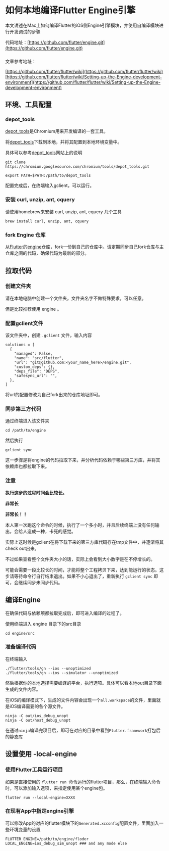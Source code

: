 # 如何本地编译Flutter Engine引擎

本文讲述在Mac上如何编译Flutter的iOS侧Engine引擎模块，并使用自编译模块进行开发调试的步骤

代码地址：[https://github.com/flutter/engine.git](https://github.com/flutter/engine.git)
### 

文章参考地址：

[https://github.com/flutter/flutter/wiki](https://github.com/flutter/flutter/wiki)
[https://github.com/flutter/flutter/wiki/Setting-up-the-Engine-development-environment](https://github.com/flutter/flutter/wiki/Setting-up-the-Engine-development-environment)


## 环境、工具配置

### depot_tools

[depot_tools](http://commondatastorage.googleapis.com/chrome-infra-docs/flat/depot_tools/docs/html/depot_tools_tutorial.html#_setting_up)是Chromium用来开发编译的一套工具。

将[depot_tools](http://commondatastorage.googleapis.com/chrome-infra-docs/flat/depot_tools/docs/html/depot_tools_tutorial.html#_setting_up)下载到本地，并将其配置到本地环境变量中。

具体可以参考[depot_tools](http://commondatastorage.googleapis.com/chrome-infra-docs/flat/depot_tools/docs/html/depot_tools_tutorial.html#_setting_up)网站上的说明 

~~~
git clone https://chromium.googlesource.com/chromium/tools/depot_tools.git

export PATH=$PATH:/path/to/depot_tools
~~~

配置完成后，在终端输入gclient，可以运行。

### 安装 curl, unzip, ant, cquery

请使用homebrew来安装 curl, unzip, ant, cquery  几个工具

~~~
brew install curl, unzip, ant, cquery
~~~

### fork Engine 仓库

从[Flutter](https://github.com/flutter)的[engine](https://github.com/flutter/engine)仓库，fork一份到自己的仓库中。请定期同步自己fork仓库与主仓库之间的代码，确保代码为最新的部分。

## 拉取代码

### 创建文件夹
请在本地电脑中创建一个文件夹，文件夹名字不做特殊要求，可以任意。

但是比较推荐使用 engine 。


### 配置gclient文件
该文件夹中，创建 ` .gclient ` 文件，输入内容

~~~
solutions = [
  {
    "managed": False,
    "name": "src/flutter",
    "url": "git@github.com:<your_name_here>/engine.git",
    "custom_deps": {},
    "deps_file": "DEPS",
    "safesync_url": "",
  },
]
~~~

将url的配置修改为自己fork出来的仓库地址即可。

### 同步第三方代码

通过终端进入该文件夹

~~~
cd /path/to/engine
~~~

然后执行 

~~~
gclient sync
~~~

这一步骤是将engine的代码拉取下来，并分析代码依赖于哪些第三方库，并将其依赖库也都拉取下来。

### 注意

**执行这步的过程时间会比较长。**

**非常长**

**非常长！！**

本人第一次跑这个命令的时候，执行了一个多小时，并且后续终端上没有任何输出，会给人造成一种，卡死的感觉。

实际上这时候是gclient在将下载下来的第三方库代码存在tmp文件中，并逐渐将其check out出来。

不过如果查看整个文件夹大小的话，实际上会看到大小数字是在不停增长的。

可能会需要一段比较长的时间，才能将整个工程拷贝下来，达到能运行的状态。这步请等待命令行自行结束退出。如果不小心退出了，重新执行 `gclient sync` 即可，会继续同步未同步代码。


## 编译Engine

在确保代码与依赖项都拉取完成后，即可进入编译的过程了。

使用终端进入 engine 目录下的src目录

~~~
cd engine/src
~~~

### 准备编译代码

在终端输入 

~~~
./flutter/tools/gn --ios --unoptimized
./flutter/tools/gn --ios --simulator --unoptimized
~~~

然后根据你的本地选择需要编译的平台，执行选项。具体可以看本地out目录下面生成的文件内容。

在iOS的编译模式下，生成的文件内容会出现一个`all.workspace`的文件，里面就是iOS编译需要的各个源文件。

~~~
ninja -C out/ios_debug_unopt 
ninja -C out/host_debug_unopt
~~~

在通过`ninja`编译完项目后，即可在对应的目录中看到`Flutter.framework`打包后的静态库

## 设置使用 -local-engine

### 使用Flutter工具运行项目

如果是直接使用的 `flutter run `命令运行的flutter项目，那么，在终端输入命令时，可以添加输入选项，来指定使用某个engine包。

~~~
flutter run --local-engine=XXXX
~~~

### 在现有App中指定engine引擎
可以修改App的对应的flutter模块下的`Generated.xcconfig`配置文件，里面加入一些环境变量的设置

~~~
FLUTTER_ENGINE=/path/to/engine/floder
LOCAL_ENGINE=ios_debug_sim_unopt ### and any mode else

~~~
